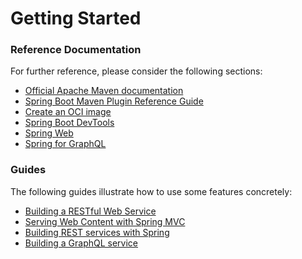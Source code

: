 # Getting Started

### Reference Documentation
For further reference, please consider the following sections:

* [Official Apache Maven documentation](https://maven.apache.org/guides/index.html)
* [Spring Boot Maven Plugin Reference Guide](https://docs.spring.io/spring-boot/docs/3.2.2-SNAPSHOT/maven-plugin/reference/html/)
* [Create an OCI image](https://docs.spring.io/spring-boot/docs/3.2.2-SNAPSHOT/maven-plugin/reference/html/#build-image)
* [Spring Boot DevTools](https://docs.spring.io/spring-boot/docs/3.2.2-SNAPSHOT/reference/htmlsingle/index.html#using.devtools)
* [Spring Web](https://docs.spring.io/spring-boot/docs/3.2.2-SNAPSHOT/reference/htmlsingle/index.html#web)
* [Spring for GraphQL](https://docs.spring.io/spring-boot/docs/3.2.2-SNAPSHOT/reference/htmlsingle/index.html#web.graphql)

### Guides
The following guides illustrate how to use some features concretely:

* [Building a RESTful Web Service](https://spring.io/guides/gs/rest-service/)
* [Serving Web Content with Spring MVC](https://spring.io/guides/gs/serving-web-content/)
* [Building REST services with Spring](https://spring.io/guides/tutorials/rest/)
* [Building a GraphQL service](https://spring.io/guides/gs/graphql-server/)

